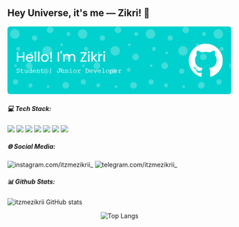 ## Hey Universe, it's me —  Zikri! 👋

![banner](img/header.png)

##### 💻 Tech Stack:
<img src="https://img.shields.io/badge/HTML5-E34F26?style=for-the-badge&logo=html5&logoColor=white" />
<img src="https://img.shields.io/badge/CSS3-1572B6?style=for-the-badge&logo=css3&logoColor=white" />
<img src="https://img.shields.io/badge/JavaScript-323330?style=for-the-badge&logo=javascript&logoColor=F7DF1E" />
<img src="https://img.shields.io/badge/PHP-777BB4?style=for-the-badge&logo=php&logoColor=white" />
<img src="https://img.shields.io/badge/C%2B%2B-00599C?style=for-the-badge&logo=c%2B%2B&logoColor=white" />
<img src="https://img.shields.io/badge/Tailwind_CSS-38B2AC?style=for-the-badge&logo=tailwind-css&logoColor=white" />
<img src="https://img.shields.io/badge/Bootstrap-563D7C?style=for-the-badge&logo=bootstrap&logoColor=white" />

##### 🌐 Social Media:
![instagram.com/itzmezikrii_](https://img.shields.io/badge/Instagram-E4405F?style=for-the-badge&logo=instagram&logoColor=white) ![telegram.com/itzmezikrii_](https://img.shields.io/badge/Telegram-2CA5E0?style=for-the-badge&logo=telegram&logoColor=white)

##### 📊 Github Stats:

![itzmezikrii GitHub stats](https://github-readme-stats.vercel.app/api?username=itzmezikrii&show_icons=true&theme=tokyonight)

<div align="center">
  
![Top Langs](https://github-readme-stats.vercel.app/api/top-langs/?username=itzmezikrii&hide_progress=true&theme=tokyonight)

</div>
